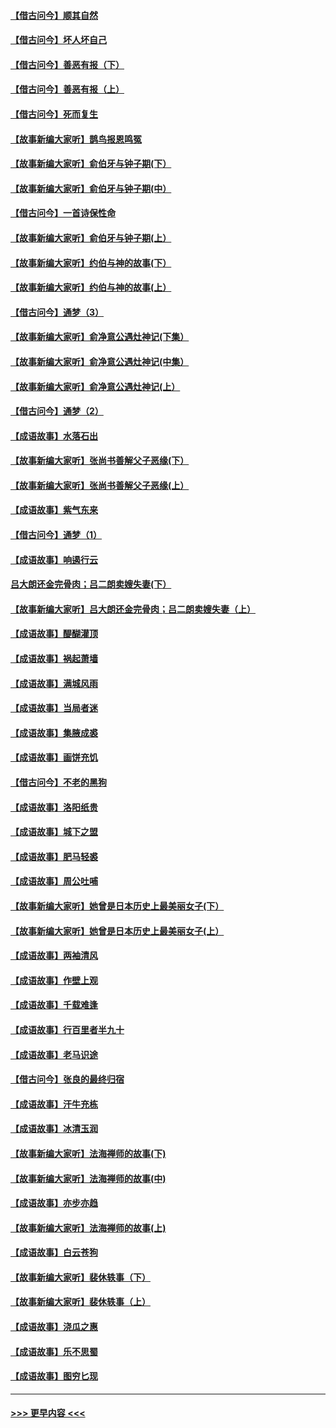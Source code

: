 #### [【借古问今】顺其自然](../pages/soh_whxg/n3138107.md?t=09172100) 
#### [【借古问今】坏人坏自己](../pages/soh_whxg/n3073202.md?t=09172100) 
#### [【借古问今】善恶有报（下）](../pages/soh_whxg/n2933698.md?t=09172100) 
#### [【借古问今】善恶有报（上）](../pages/soh_whxg/n2871297.md?t=09172100) 
#### [【借古问今】死而复生](../pages/soh_whxg/n2779674.md?t=09172100) 
#### [【故事新编大家听】鹊鸟报恩鸣冤](../pages/soh_whxg/n2773008.md?t=09172100) 
#### [【故事新编大家听】俞伯牙与钟子期(下）](../pages/soh_whxg/n2732173.md?t=09172100) 
#### [【故事新编大家听】俞伯牙与钟子期(中）](../pages/soh_whxg/n2711536.md?t=09172100) 
#### [【借古问今】一首诗保性命](../pages/soh_whxg/n2703136.md?t=09172100) 
#### [【故事新编大家听】俞伯牙与钟子期(上）](../pages/soh_whxg/n2678431.md?t=09172100) 
#### [【故事新编大家听】约伯与神的故事(下）](../pages/soh_whxg/n2661631.md?t=09172100) 
#### [【故事新编大家听】约伯与神的故事(上）](../pages/soh_whxg/n2659852.md?t=09172100) 
#### [【借古问今】通梦（3）](../pages/soh_whxg/n2648257.md?t=09172100) 
#### [【故事新编大家听】俞净意公遇灶神记(下集）](../pages/soh_whxg/n2620909.md?t=09172100) 
#### [【故事新编大家听】俞净意公遇灶神记(中集）](../pages/soh_whxg/n2619052.md?t=09172100) 
#### [【故事新编大家听】俞净意公遇灶神记(上）](../pages/soh_whxg/n2618677.md?t=09172100) 
#### [【借古问今】通梦（2）](../pages/soh_whxg/n2572969.md?t=09172100) 
#### [【成语故事】水落石出](../pages/soh_whxg/n2541830.md?t=09172100) 
#### [【故事新编大家听】张尚书善解父子恶缘(下）](../pages/soh_whxg/n2491333.md?t=09172100) 
#### [【故事新编大家听】张尚书善解父子恶缘(上）](../pages/soh_whxg/n2488846.md?t=09172100) 
#### [【成语故事】紫气东来](../pages/soh_whxg/n2480680.md?t=09172100) 
#### [【借古问今】通梦（1）](../pages/soh_whxg/n2462704.md?t=09172100) 
#### [【成语故事】响遏行云](../pages/soh_whxg/n2444656.md?t=09172100) 
#### [吕大朗还金完骨肉；吕二朗卖嫂失妻(下）](../pages/soh_whxg/n2454265.md?t=09172100) 
#### [【故事新编大家听】吕大朗还金完骨肉；吕二朗卖嫂失妻（上）](../pages/soh_whxg/n2449441.md?t=09172100) 
#### [【成语故事】醍醐灌顶](../pages/soh_whxg/n2434870.md?t=09172100) 
#### [【成语故事】祸起萧墙](../pages/soh_whxg/n2422570.md?t=09172100) 
#### [【成语故事】满城风雨](../pages/soh_whxg/n2410600.md?t=09172100) 
#### [【成语故事】当局者迷](../pages/soh_whxg/n2386855.md?t=09172100) 
#### [【成语故事】集腋成裘](../pages/soh_whxg/n2375190.md?t=09172100) 
#### [【成语故事】画饼充饥](../pages/soh_whxg/n2353989.md?t=09172100) 
#### [【借古问今】不老的黑狗](../pages/soh_whxg/n2356623.md?t=09172100) 
#### [【成语故事】洛阳纸贵](../pages/soh_whxg/n2324670.md?t=09172100) 
#### [【成语故事】城下之盟](../pages/soh_whxg/n2311587.md?t=09172100) 
#### [【成语故事】肥马轻裘](../pages/soh_whxg/n2298495.md?t=09172100) 
#### [【成语故事】周公吐哺](../pages/soh_whxg/n2285895.md?t=09172100) 
#### [【故事新编大家听】她曾是日本历史上最美丽女子(下）](../pages/soh_whxg/n2296821.md?t=09172100) 
#### [【故事新编大家听】她曾是日本历史上最美丽女子(上）](../pages/soh_whxg/n2292372.md?t=09172100) 
#### [【成语故事】两袖清风](../pages/soh_whxg/n2273256.md?t=09172100) 
#### [【成语故事】作壁上观](../pages/soh_whxg/n2249223.md?t=09172100) 
#### [【成语故事】千载难逢](../pages/soh_whxg/n2249259.md?t=09172100) 
#### [【成语故事】行百里者半九十](../pages/soh_whxg/n2238258.md?t=09172100) 
#### [【成语故事】老马识途](../pages/soh_whxg/n2225787.md?t=09172100) 
#### [【借古问今】张良的最终归宿](../pages/soh_whxg/n2231952.md?t=09172100) 
#### [【成语故事】汗牛充栋](../pages/soh_whxg/n2215551.md?t=09172100) 
#### [【成语故事】冰清玉润](../pages/soh_whxg/n2205099.md?t=09172100) 
#### [【故事新编大家听】法海禅师的故事(下)](../pages/soh_whxg/n2213982.md?t=09172100) 
#### [【故事新编大家听】法海禅师的故事(中)](../pages/soh_whxg/n2211045.md?t=09172100) 
#### [【成语故事】亦步亦趋](../pages/soh_whxg/n2192796.md?t=09172100) 
#### [【故事新编大家听】法海禅师的故事(上)](../pages/soh_whxg/n2204379.md?t=09172100) 
#### [【成语故事】白云苍狗](../pages/soh_whxg/n2182779.md?t=09172100) 
#### [【故事新编大家听】裴休轶事（下）](../pages/soh_whxg/n2187876.md?t=09172100) 
#### [【故事新编大家听】裴休轶事（上）](../pages/soh_whxg/n2184657.md?t=09172100) 
#### [【成语故事】浇瓜之惠](../pages/soh_whxg/n2169801.md?t=09172100) 
#### [【成语故事】乐不思蜀](../pages/soh_whxg/n2158590.md?t=09172100) 
#### [【成语故事】图穷匕现](../pages/soh_whxg/n2146806.md?t=09172100) 

----
#### [ >>> 更早内容 <<< ](../indexes/soh_whxg-earlier.md)
